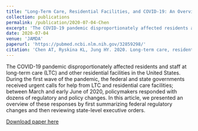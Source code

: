```yaml
---
title: "Long-Term Care, Residential Facilities, and COVID-19: An Overview of Federal and State Policy Responses"
collection: publications
permalink: /publication/2020-07-04-Chen
excerpt: 'The COVID-19 pandemic disproportionately affected residents and staff at long-term care (LTC) and other residential facilities in the United States. During the first wave of the pandemic, the federal and state governments received urgent calls for help from LTC and residential care facilities; between March and early June of 2020, policymakers responded with dozens of regulatory and policy changes. In this article, we presented an overview of these responses by first summarizing federal regulatory changes and then reviewing state-level executive orders.'
date: 2020-07-04
venue: 'JAMDA'
paperurl: 'https://pubmed.ncbi.nlm.nih.gov/32859298/'
citation: 'Chen AT, Ryskina KL, Jung HY. 2020. Long-term care, residential facilities, and COVID-19: An overview of federal and state policy responses. <i>J Am Med Dir Assoc.</i> 21(9): 1186-1190.'
---
```

The COVID-19 pandemic disproportionately affected residents and staff at long-term care (LTC) and other residential facilities in the United States. During the first wave of the pandemic, the federal and state governments received urgent calls for help from LTC and residential care facilities; between March and early June of 2020, policymakers responded with dozens of regulatory and policy changes. In this article, we presented an overview of these responses by first summarizing federal regulatory changes and then reviewing state-level executive orders.

[Download paper here](http://angela-t-chen.github.io/files/2020_Chen_Ryskina_LTCNHPolicies.pdf)